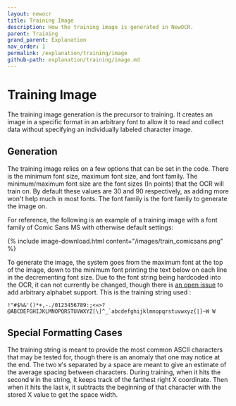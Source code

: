 ```yaml
---
layout: newocr
title: Training Image
description: How the training image is generated in NewOCR.
parent: Training
grand_parent: Explanation
nav_order: 1
permalink: /explanation/training/image
github-path: explanation/training/image.md
---
```


# Training Image

The training image generation is the precursor to training. It creates an image in a specific format in an arbitrary font to allow it to read and collect data without specifying an individually labeled character image.

## Generation

<src data-gh="https://github.com/RubbaBoy/NewOCR/blob/7de96263853df8f63d340ecaf26284cb0d4dbb34/src/main/java/com/uddernetworks/newocr/train/TrainGeneratorOptions.java#L6">The training image relies on a few options that can be set in the code. There is the minimum font size, maximum font size, and font family. The minimum/maximum font size are the font sizes (In points) that the OCR will train on. By default these values are 30 and 90 respectively, as adding more won't help much in most fonts. The font family is the font family to generate the image on.</src>

For reference, the following is an example of a training image with a font family of Comic Sans MS with otherwise default settings:

{% include image-download.html content="/images/train_comicsans.png" %}

<src data-gh="https://github.com/RubbaBoy/NewOCR/blob/7de96263853df8f63d340ecaf26284cb0d4dbb34/src/main/java/com/uddernetworks/newocr/train/ComputerTrainGenerator.java#L50-L56">To generate the image, the system goes from the maximum font at the top of the image, down to the minimum font printing the text below on each line in the decrementing font size.</src> Due to the font string being hardcoded into the OCR, it can not currently be changed, though there is [an open issue](https://github.com/RubbaBoy/NewOCR/issues/9) to add arbitrary alphabet support. <src data-gh="https://github.com/RubbaBoy/NewOCR/blob/7de96263853df8f63d340ecaf26284cb0d4dbb34/src/main/java/com/uddernetworks/newocr/recognition/OCRScan.java#L32">This is the training string used</src> :

```
!"#$%&'()*+,-./0123456789:;<=>?@ABCDEFGHIJKLMNOPQRSTUVWXYZ[\]^_`abcdefghijklmnopqrstuvwxyz{|}~W W
```

## Special Formatting Cases

The training string is meant to provide the most common ASCII characters that may be tested for, though there is an anomaly that one may notice at the end. <src data-gh="https://github.com/RubbaBoy/NewOCR/blob/7de96263853df8f63d340ecaf26284cb0d4dbb34/src/main/java/com/uddernetworks/newocr/recognition/OCRTrain.java#L112-L125">The two <code>W</code>'s separated by a space are meant to give an estimate of the average spacing between characters. During training, when it hits the second <code>W</code> in the string, it keeps track of the farthest right X coordinate. Then when it hits the last <code>W</code>, it subtracts the beginning of that character with the stored X value to get the space width.</src>